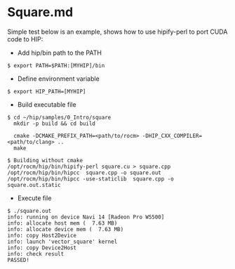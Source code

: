 # Square.md

Simple test below is an example, shows how to use hipify-perl to port CUDA code to HIP:

- Add hip/bin path to the PATH

```
$ export PATH=$PATH:[MYHIP]/bin
```

- Define environment variable

```
$ export HIP_PATH=[MYHIP]
```

- Build executable file

```
$ cd ~/hip/samples/0_Intro/square
  mkdir -p build && cd build

  cmake -DCMAKE_PREFIX_PATH=<path/to/rocm> -DHIP_CXX_COMPILER=<path/to/clang> ..
  make

$ Building without cmake
/opt/rocm/hip/bin/hipify-perl square.cu > square.cpp
/opt/rocm/hip/bin/hipcc  square.cpp -o square.out
/opt/rocm/hip/bin/hipcc -use-staticlib  square.cpp -o square.out.static
```
- Execute file
```
$ ./square.out
info: running on device Navi 14 [Radeon Pro W5500]
info: allocate host mem (  7.63 MB)
info: allocate device mem (  7.63 MB)
info: copy Host2Device
info: launch 'vector_square' kernel
info: copy Device2Host
info: check result
PASSED!
```
